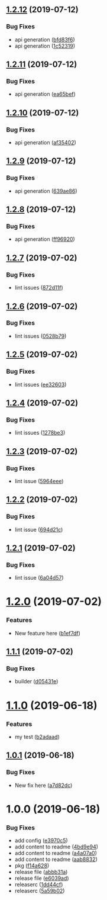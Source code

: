 ## [1.2.12](https://github.com/flovogt/test-lib/compare/v1.2.11...v1.2.12) (2019-07-12)


### Bug Fixes

* api generation ([bfd83f6](https://github.com/flovogt/test-lib/commit/bfd83f6))
* api generation ([1c52319](https://github.com/flovogt/test-lib/commit/1c52319))

## [1.2.11](https://github.com/flovogt/test-lib/compare/v1.2.10...v1.2.11) (2019-07-12)


### Bug Fixes

* api generation ([ea65bef](https://github.com/flovogt/test-lib/commit/ea65bef))

## [1.2.10](https://github.com/flovogt/test-lib/compare/v1.2.9...v1.2.10) (2019-07-12)


### Bug Fixes

* api generation ([af35402](https://github.com/flovogt/test-lib/commit/af35402))

## [1.2.9](https://github.com/flovogt/test-lib/compare/v1.2.8...v1.2.9) (2019-07-12)


### Bug Fixes

* api generation ([639ae86](https://github.com/flovogt/test-lib/commit/639ae86))

## [1.2.8](https://github.com/flovogt/test-lib/compare/v1.2.7...v1.2.8) (2019-07-12)


### Bug Fixes

* api generation ([ff96920](https://github.com/flovogt/test-lib/commit/ff96920))

## [1.2.7](https://github.com/flovogt/test-lib/compare/v1.2.6...v1.2.7) (2019-07-02)


### Bug Fixes

* lint issues ([872d11f](https://github.com/flovogt/test-lib/commit/872d11f))

## [1.2.6](https://github.com/flovogt/test-lib/compare/v1.2.5...v1.2.6) (2019-07-02)


### Bug Fixes

* lint issues ([0528b79](https://github.com/flovogt/test-lib/commit/0528b79))

## [1.2.5](https://github.com/flovogt/test-lib/compare/v1.2.4...v1.2.5) (2019-07-02)


### Bug Fixes

* lint issues ([ee32603](https://github.com/flovogt/test-lib/commit/ee32603))

## [1.2.4](https://github.com/flovogt/test-lib/compare/v1.2.3...v1.2.4) (2019-07-02)


### Bug Fixes

* lint issues ([1278be3](https://github.com/flovogt/test-lib/commit/1278be3))

## [1.2.3](https://github.com/flovogt/test-lib/compare/v1.2.2...v1.2.3) (2019-07-02)


### Bug Fixes

* lint issue ([5964eee](https://github.com/flovogt/test-lib/commit/5964eee))

## [1.2.2](https://github.com/flovogt/test-lib/compare/v1.2.1...v1.2.2) (2019-07-02)


### Bug Fixes

* lint issue ([694d21c](https://github.com/flovogt/test-lib/commit/694d21c))

## [1.2.1](https://github.com/flovogt/test-lib/compare/v1.2.0...v1.2.1) (2019-07-02)


### Bug Fixes

* lint issue ([6a04d57](https://github.com/flovogt/test-lib/commit/6a04d57))

# [1.2.0](https://github.com/flovogt/test-lib/compare/v1.1.1...v1.2.0) (2019-07-02)


### Features

* New feature here ([b1ef7df](https://github.com/flovogt/test-lib/commit/b1ef7df))

## [1.1.1](https://github.com/flovogt/test-lib/compare/v1.1.0...v1.1.1) (2019-07-02)


### Bug Fixes

* builder ([d05431e](https://github.com/flovogt/test-lib/commit/d05431e))

# [1.1.0](https://github.com/flovogt/test-lib/compare/v1.0.1...v1.1.0) (2019-06-18)


### Features

* my test ([b2adaad](https://github.com/flovogt/test-lib/commit/b2adaad))

## [1.0.1](https://github.com/flovogt/test-lib/compare/v1.0.0...v1.0.1) (2019-06-18)


### Bug Fixes

* New fix here ([a7d82dc](https://github.com/flovogt/test-lib/commit/a7d82dc))

# 1.0.0 (2019-06-18)


### Bug Fixes

* add config ([e3970c5](https://github.com/flovogt/test-lib/commit/e3970c5))
* add content to readme ([4bd9e94](https://github.com/flovogt/test-lib/commit/4bd9e94))
* add content to readme ([a4a07a0](https://github.com/flovogt/test-lib/commit/a4a07a0))
* add content to readme ([aab8832](https://github.com/flovogt/test-lib/commit/aab8832))
* pkg ([f14a628](https://github.com/flovogt/test-lib/commit/f14a628))
* release file ([abbb31a](https://github.com/flovogt/test-lib/commit/abbb31a))
* release file ([e6039ad](https://github.com/flovogt/test-lib/commit/e6039ad))
* releaserc ([1dd44cf](https://github.com/flovogt/test-lib/commit/1dd44cf))
* releaserc ([5a59b02](https://github.com/flovogt/test-lib/commit/5a59b02))
